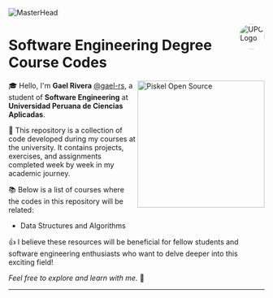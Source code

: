 ![MasterHead](https://i.pinimg.com/originals/cf/23/d5/cf23d5c33ff1ad50cf49d02721b4b5e2.gif)

<div>
    <img align="right" alt="UPC Logo" width="50" style="border-radius: 50px;" src="https://mentor.pe/wp-content/uploads/2023/10/upc.png">
</div>

<h1 align="left">Software Engineering Degree Course Codes</h1>

<div>
    <img align="right" alt="Piskel Open Source" width="250" src="https://www.piskelapp.com/static/resources/home/features/feature-open-source@2x.gif">
</div>

🎓 Hello, I'm **Gael Rivera** [@gael-rs](https://github.com/gael-rs), a student of **Software Engineering** at **Universidad Peruana de Ciencias Aplicadas**.

📂 This repository is a collection of code developed during my courses at the university. It contains projects, exercises, and assignments completed week by week in my academic journey.

📚 Below is a list of courses where the codes in this repository will be related:
- Data Structures and Algorithms

👍 I believe these resources will be beneficial for fellow students and software engineering enthusiasts who want to delve deeper into this exciting field! 

*Feel free to explore and learn with me.* 👻 

---

